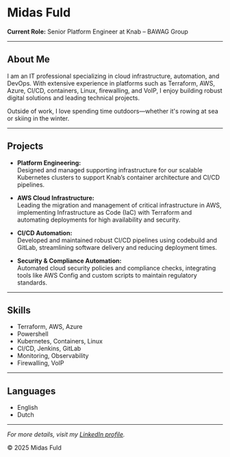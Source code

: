 # Midas Fuld

**Current Role:** Senior Platform Engineer at Knab – BAWAG Group

---

## About Me

I am an IT professional specializing in cloud infrastructure, automation, and DevOps. With extensive experience in platforms such as Terraform, AWS, Azure, CI/CD, containers, Linux, firewalling, and VoIP, I enjoy building robust digital solutions and leading technical projects.

Outside of work, I love spending time outdoors—whether it's rowing at sea or skiing in the winter.

---

## Projects

- **Platform Engineering:**  
  Designed and managed supporting infrastructure for our scalable Kubernetes clusters to support Knab’s container architecture and CI/CD pipelines.

- **AWS Cloud Infrastructure:**  
  Leading the migration and management of critical infrastructure in AWS, implementing Infrastructure as Code (IaC) with Terraform and automating deployments for high availability and security.

- **CI/CD Automation:**  
  Developed and maintained robust CI/CD pipelines using codebuild and GitLab, streamlining software delivery and reducing deployment times.

- **Security & Compliance Automation:**  
  Automated cloud security policies and compliance checks, integrating tools like AWS Config and custom scripts to maintain regulatory standards.

---

## Skills

- Terraform, AWS, Azure
- Powershell
- Kubernetes, Containers, Linux
- CI/CD, Jenkins, GitLab
- Monitoring, Observability
- Firewalling, VoIP

---

## Languages

- English
- Dutch

---

_For more details, visit my [LinkedIn profile](https://nl.linkedin.com/in/midasfuld)._

© 2025 Midas Fuld
